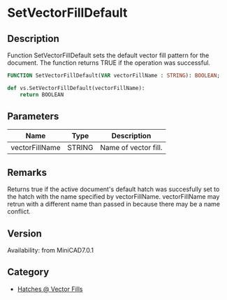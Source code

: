 # SetVectorFillDefault

## Description
Function SetVectorFillDefault sets the default vector fill pattern for the document. The function returns TRUE if the operation was successful.

```pascal
FUNCTION SetVectorFillDefault(VAR vectorFillName : STRING): BOOLEAN;
```

```python
def vs.SetVectorFillDefault(vectorFillName):
    return BOOLEAN
```

## Parameters
|Name|Type|Description|
|---|---|---|
|vectorFillName|STRING|Name of vector fill.|

## Remarks
Returns true if the active document's default hatch was succesfully set to the hatch with the name specified by vectorFillName.  vectorFillName may retrun with a different name than passed in because there may be a name conflict.

## Version
Availability: from MiniCAD7.0.1

## Category
* [Hatches @ Vector Fills](../Categories/Hatches%20-%20Vector%20Fills.md)
